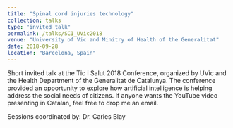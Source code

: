 ```yaml
---
title: "Spinal cord injuries technology"
collection: talks
type: "invited talk"
permalink: /talks/SCI_UVic2018
venue: "University of Vic and Minitry of Health of the Generalitat"
date: 2018-09-28
location: "Barcelona, Spain"
---
```

Short invited talk at the Tic i Salut 2018 Conference, organized by UVic and the Health Department of the Generalitat de Catalunya. The conference provided an opportunity to explore how artificial intelligence is helping address the social needs of citizens.
If anyone wants the YouTube video presenting in Catalan, feel free to drop me an email.

Sessions coordinated by: Dr. Carles Blay
